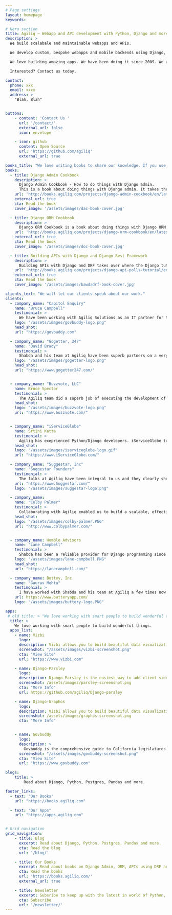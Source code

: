```yaml
---
# Page settings
layout: homepage
keywords:

# Hero section
title: Agiliq – Webapp and API development with Python, Django and more
description: >
  We build scalabale and maintainable webapps and APIs.

  We develop custom, bespoke webapps and mobile backends using Django, Python, Postgres, Angular and other modern tools.

  We love building amazing apps. We have been doing it since 2009. We are doing it right now, and we can do it for you.

  Interested? Contact us today.

contact:
  phone: xxx
  email: xxxx
  address: >
    "Blah, Blah"


buttons:
    - content: 'Contact Us '
      url: '/contact/'
      external_url: false
      icon: envelope

    - icon: github
      content: Open Source
      url: 'https://github.com/agiliq'
      external_url: true

books_title: "We love writing books to share our knowledge. If you use Django, these are a must read."
books:
  - title: Django Admin Cookbook
    description: >
      Django Admin Cookbook - How to do things with Django admin.
      This is a book about doing things with Django admin. It takes the form of about forty questions and common tasks with Django admin we answer.
    url: 'http://books.agiliq.com/projects/django-admin-cookbook/en/latest/'
    external_url: true
    cta: Read the book
    cover_image: '/assets/images/dac-book-cover.jpg'

  - title: Django ORM Cookbook
    description: >
      Django ORM Cookbook is a book about doing things with Django ORM and Django models. Django is a “MTV” (Model-Template-View) framework – This book provides a deep dive into the M part.
    url: 'http://books.agiliq.com/projects/django-orm-cookbook/en/latest/'
    external_url: true
    cta: Read the book
    cover_image: '/assets/images/doc-book-cover.jpg'

  - title: Building APIs with Django and Django Rest Framework
    description: >
      Building APIs with Django and DRF takes over where the Django tutorials stop. In the Django tutorials, you built a regular Django polls app. We will rebuild an API for a similar app.
    url: 'http://books.agiliq.com/projects/django-api-polls-tutorial/en/latest/'
    external_url: true
    cta: Read the book
    cover_image: '/assets/images/bawdadrf-book-cover.jpg'

clients_text: "We will let our clients speak about our work."
clients:
  - company_name: "Capitol Enquiry"
    name: "Bruce Campbell"
    testimonial: >
      We have been working with Agiliq Solutions as an IT partner for the past year, and we are delighted with their performance. They are both extremely capable and extremely professional. When our goals and directions are unclear or when they see a better solution, they are quick to let us know. Then, once we have agreed on specifics and timing, they get it done within budget and on schedule. We look forward to continuing to work with them in the years to come.
    logo: "/assets/images/govbuddy-logo.png"
    head_shot:
    url: "https://govbuddy.com"

  - company_name: "Gogetter, 247"
    name: "David Brady"
    testimonial: >
      Shabda and his team at Agiliq have been superb partners on a very complicated django project featuring celery, redis, django templates, REST APIs, Stripe integration, push notifications, and more. Shabda is easy to work with and he has made excellent recommendations on how to solve different problems from both a process and technology perspectives. I have been extremely impressed with the technical proficiency, teamwork, and communication from Shabda and his team. I look forward to a long relationship with Shabda and Agiliq.
    logo: "/assets/images/gogetter-logo.png"
    head_shot:
    url: "https://www.gogetter247.com/"


  - company_name: "Buzzvote, LLC"
    name: Bruce Spector
    testimonial: >
      The Agiliq team did a superb job of executing the development of the BuzzVote website on schedule and budget.
    head_shot:
    logo: "/assets/images/buzzvote-logo.png"
    url: "https://www.buzzvote.com/"


  - company_name: "iServiceGlobe"
    name: Srtini Katta
    testimonial: >
      Agiliq has exeprienced Python/Django developers. iServiceGlobe took the help of couple of Python/Django resources for an year. You can rely on Agiliq if you are looking for a reliable outsourcing partner to accomplish your projects within the budget
    head_shot:
    logo: "/assets/images/iserviceglobe-logo.gif"
    url: "https://www.iServiceGlobe.com/"

  - company_name: "Suggestar, Inc"
    name: "Suggestar Founders"
    testimonial: >
      The folks at Agiliq have been integral to us and they clearly show the same passion and drive for our product as we do. We are very proud to be working alongside a team of true experts who understand all aspects of our projects and execute with quality results.
    url: "https://www.Suggestar.com/"
    logo: "/assets/images/suggestar-logo.png"

  - company_name:
    name: "Colby Palmer"
    testimonial: >
      Collaborating with Agiliq enabled us to build a scalable, effective app and thanks to their good advice we managed to avoid some pitfalls that could have cost valuable hours later in the development process.
    head_shot:
    logo: "/assets/images/colby-palmer.PNG"
    url: "http://www.colbypalmer.com/"


  - company_name: Humble Advisors
    name: "Lane Campbell"
    testimonial: >
      Shabda has been a reliable provider for Django programming since our first project with this language. I would recommend Agiliq for any size project; Shabda has assembled a team unlike any other in the industry.
    logo: "/assets/images/lane-campbell.PNG"
    head_shot:
    url: "https://lanecampbell.com/"

  - company_name: Buttey, Inc
    name: "Gaurav Mehta"
    testimonial: >
      I have worked with Shabda and his team at Agiliq a few times now and couldn't have been more satisfied with the work. We used them for Python/Django requirements - they were thoroughly professional, hard working, responsive and very easy to communicate. I have already recommended Agiliq to others and will continue to work them in the future.
    url: https://www.butteryapp.com/
    logo: "/assets/images/buttery-logo.PNG"

apps:
 # old title: > "We love working with smart people to build wonderful things. Some of these have been built for clients, and some are open sourced."
  title: >
    We love working with smart people to build wonderful things.
  apps_list:
    - name: Vizbi
      logo:
      description: Vizbi allows you to build beautiful data visualizations. Use a visual editor or code in Python or R.
      screenshot: "/assets/images/vizbi-screenshot.png"
      cta: "View Site"
      url: "https://www.vizbi.com"

    - name: Django-Parsley
      logo:
      description: Django-Parsley is the easiest way to add client side form validations to Django
      screenshot: /assets/images/parsley-screenshot.png
      cta: "More Info"
      url: https://github.com/agiliq/Django-parsley

    - name: Django-Graphos
      logo:
      description: Vizbi allows you to build beautiful data visualizations. Use a visual editor or code in Python or R.
      screenshot: /assets/images/graphos-screenshot.png
      cta: "More Info"


    - name: Govbuddy
      logo:
      description: >
        Govbuddy is the comprehensive guide to California legislatures. You can find detailed, up-to-date information on both California's state legislature and its state Congressional Delegation - all in one place.
      screenshot: "/assets/images/govbuddy-screenshot.png"
      cta: "View Site"
      url: "https://www.govbuddy.com"

blogs:
    title: >
        Read about Django, Python, Postgres, Pandas and more.

footer_links:
  - text: "Our Books"
    url: "https://books.agiliq.com"

  - text: "Our Apps"
    url: "https://apps.agiliq.com"


# Grid navigation
grid_navigation:
    - title: Blog
      excerpt: Read about Django, Python, Postgres, Pandas and more.
      cta: Read the blog
      url: '/blog/'

    - title: Our Books
      excerpt: Read about books on Django Admin, ORM, APIs using DRF and more.
      cta: Read the books
      url: 'https://books.agiliq.com/'
      external_url: true

    - title: Newsletter
      excerpt: Subsribe to keep up with the latest in world of Python, Django and data analytics. Get three python books right away.
      cta: Subscribe
      url: '/newsletter/'
---
```



